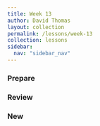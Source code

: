 ```yaml
---
title: Week 13
author: David Thomas
layout: collection
permalink: /lessons/week-13
collection: lessons
sidebar:
  nav: "sidebar_nav"
---
```


### Prepare

### Review

### New
